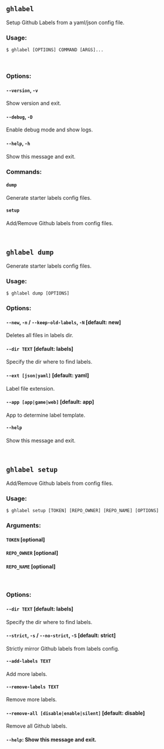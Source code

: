 

## `ghlabel`

Setup Github Labels from a yaml/json config file.

### Usage:

```console
$ ghlabel [OPTIONS] COMMAND [ARGS]...
```

<br>

### Options:

#### `--version`, `-v`
Show version and exit.
#### `--debug`, `-D`
Enable debug mode and show logs.
#### `--help`, `-h`
Show this message and exit.

### Commands:

#### `dump`
Generate starter labels config files.
#### `setup`
Add/Remove Github labels from config files.

<br>

## `ghlabel dump`

Generate starter labels config files.

### Usage:

```console
$ ghlabel dump [OPTIONS]
```

### Options:

#### `--new`, `-n` / `--keep-old-labels`, `-N` [default: new]
Deletes all files in labels dir.
#### `--dir TEXT` [default: labels]
Specify the dir where to find labels.
#### `--ext [json|yaml]` [default: yaml]
Label file extension.
#### `--app [app|game|web]` [default: app]
App to determine label template.
#### `--help`
Show this message and exit.

<br>

## `ghlabel setup`

Add/Remove Github labels from config files.

### Usage:

```console
$ ghlabel setup [TOKEN] [REPO_OWNER] [REPO_NAME] [OPTIONS]
```

### Arguments:

#### `TOKEN` [optional]
#### `REPO_OWNER` [optional]
#### `REPO_NAME` [optional]

<br>

### Options:

#### `--dir TEXT` [default: labels]
Specify the dir where to find labels.
#### `--strict`, `-s` / `--no-strict`, `-S` [default: strict]
Strictly mirror Github labels from labels config.
#### `--add-labels TEXT`
Add more labels.
#### `--remove-labels TEXT`
Remove more labels.
#### `--remove-all [disable|enable|silent]` [default: disable]
Remove all Github labels.
#### `--help`: Show this message and exit.

<br>
